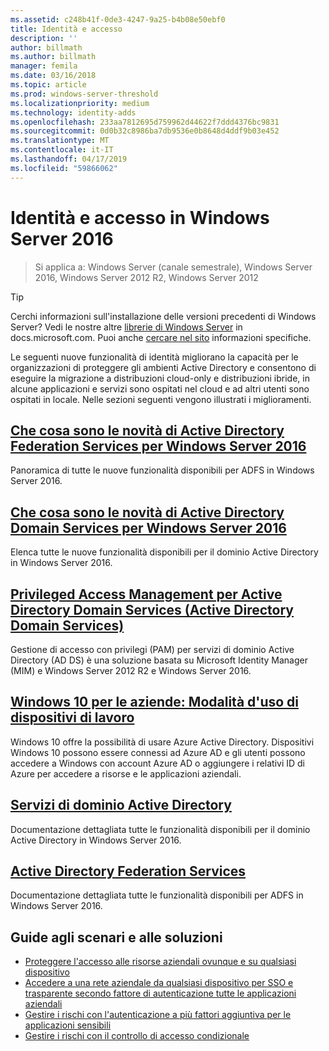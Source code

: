 ```yaml
---
ms.assetid: c248b41f-0de3-4247-9a25-b4b08e50ebf0
title: Identità e accesso
description: ''
author: billmath
ms.author: billmath
manager: femila
ms.date: 03/16/2018
ms.topic: article
ms.prod: windows-server-threshold
ms.localizationpriority: medium
ms.technology: identity-adds
ms.openlocfilehash: 233aa7812695d759962d44622f7ddd4376bc9831
ms.sourcegitcommit: 0d0b32c8986ba7db9536e0b8648d4ddf9b03e452
ms.translationtype: MT
ms.contentlocale: it-IT
ms.lasthandoff: 04/17/2019
ms.locfileid: "59866062"
---
```

# <a name="identity-and-access-in-windows-server-2016"></a>Identità e accesso in Windows Server 2016

>Si applica a: Windows Server (canale semestrale), Windows Server 2016, Windows Server 2012 R2, Windows Server 2012

>[!TIP]
> Cerchi informazioni sull'installazione delle versioni precedenti di Windows Server? Vedi le nostre altre [librerie di Windows Server](/previous-versions/windows/) in docs.microsoft.com. Puoi anche [cercare nel sito](https://docs.microsoft.com/search/index?search=Windows+Server&dataSource=previousVersions) informazioni specifiche.

 Le seguenti nuove funzionalità di identità migliorano la capacità per le organizzazioni di proteggere gli ambienti Active Directory e consentono di eseguire la migrazione a distribuzioni cloud-only e distribuzioni ibride, in alcune applicazioni e servizi sono ospitati nel cloud e ad altri utenti sono ospitati in locale. Nelle sezioni seguenti vengono illustrati i miglioramenti.


## <a name="whats-new-in-active-directory-federation-services-for-windows-server-2016ad-fsoverviewwhats-new-active-directory-federation-services-windows-servermd"></a>[Che cosa sono le novità di Active Directory Federation Services per Windows Server 2016](ad-fs/overview/whats-new-active-directory-federation-services-windows-server.md)
Panoramica di tutte le nuove funzionalità disponibili per ADFS in Windows Server 2016.  

## <a name="whats-new-in-active-directory-domain-services-for-windows-server-2016whats-new-active-directory-domain-servicesmd"></a>[Che cosa sono le novità di Active Directory Domain Services per Windows Server 2016](whats-new-active-directory-domain-services.md)
Elenca tutte le nuove funzionalità disponibili per il dominio Active Directory in Windows Server 2016.  

## <a name="privileged-access-management-for-active-directory-domain-services-40ad-ds41httpstechnetmicrosoftcomlibrarydn903243aspx"></a>[Privileged Access Management per Active Directory Domain Services &#40;Active Directory Domain Services&#41;](https://technet.microsoft.com/library/dn903243.aspx)
Gestione di accesso con privilegi (PAM) per servizi di dominio Active Directory (AD DS) è una soluzione basata su Microsoft Identity Manager (MIM) e Windows Server 2012 R2 e Windows Server 2016.

## <a name="windows-10-for-the-enterprise-ways-to-use-devices-for-workhttpsazuremicrosoftcomdocumentationarticlesactive-directory-azureadjoin-windows10-devices-overviewrnd1"></a>[Windows 10 per le aziende: Modalità d'uso di dispositivi di lavoro](https://azure.microsoft.com/documentation/articles/active-directory-azureadjoin-windows10-devices-overview/?rnd=1)
Windows 10 offre la possibilità di usare Azure Active Directory. Dispositivi Windows 10 possono essere connessi ad Azure AD e gli utenti possono accedere a Windows con account Azure AD o aggiungere i relativi ID di Azure per accedere a risorse e le applicazioni aziendali.

## <a name="active-directory-domain-servicesidentityad-dsactive-directory-domain-servicesmd"></a>[Servizi di dominio Active Directory](../identity/ad-ds/Active-Directory-Domain-Services.md)
Documentazione dettagliata tutte le funzionalità disponibili per il dominio Active Directory in Windows Server 2016.

## <a name="active-directory-federation-servicesactive-directory-federation-servicesmd"></a>[Active Directory Federation Services](Active-Directory-Federation-Services.md)
Documentazione dettagliata tutte le funzionalità disponibili per ADFS in Windows Server 2016.  

## <a name="solutions-and-scenario-guides"></a>Guide agli scenari e alle soluzioni  
* [Proteggere l'accesso alle risorse aziendali ovunque e su qualsiasi dispositivo](https://technet.microsoft.com/library/dn550982.aspx)  
*  [Accedere a una rete aziendale da qualsiasi dispositivo per SSO e trasparente secondo fattore di autenticazione tutte le applicazioni aziendali](https://technet.microsoft.com/library/dn280945.aspx)  
* [Gestire i rischi con l'autenticazione a più fattori aggiuntiva per le applicazioni sensibili](https://technet.microsoft.com/library/dn280949.aspx)  
* [Gestire i rischi con il controllo di accesso condizionale](https://technet.microsoft.com/library/dn280937.aspx)
